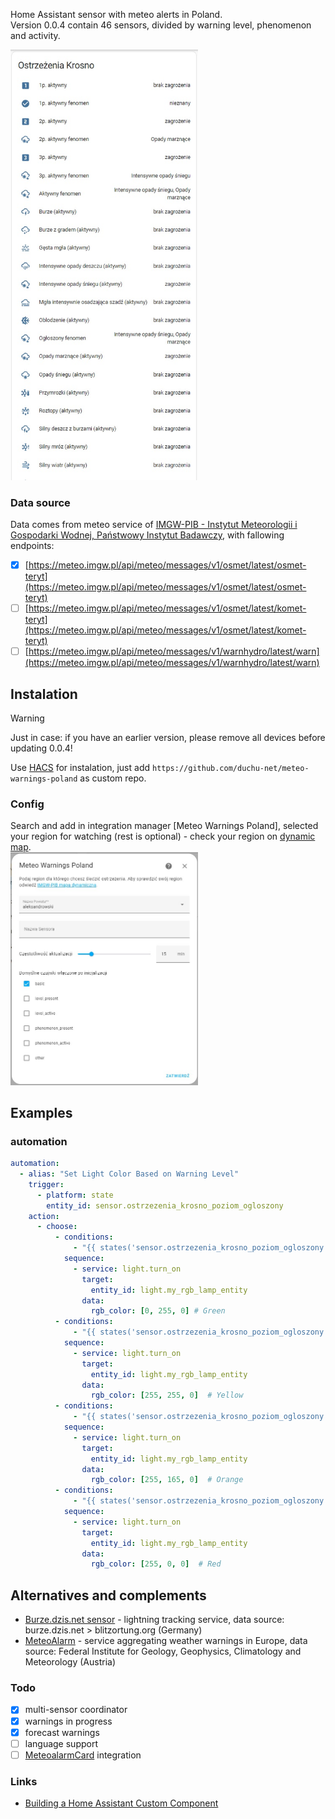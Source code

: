 Home Assistant sensor with meteo alerts in Poland.  
Version 0.0.4 contain 46 sensors, divided by warning level, phenomenon and activity.  
  
[<img src="https://github.com/duchu-net/meteo-warnings-poland/blob/0.0.4/docs/0.0.4-dashboard.jpg" width="300" />](https://github.com/duchu-net/meteo-warnings-poland/blob/0.0.4/docs/0.0.4-dashboard.jpg)
  

### Data source

Data comes from meteo service of [IMGW-PIB - Instytut Meteorologii i Gospodarki Wodnej, Państwowy Instytut Badawczy](https://meteo.imgw.pl/dyn/), with fallowing endpoints:

- [x] [https://meteo.imgw.pl/api/meteo/messages/v1/osmet/latest/osmet-teryt](https://meteo.imgw.pl/api/meteo/messages/v1/osmet/latest/osmet-teryt)
- [ ] [https://meteo.imgw.pl/api/meteo/messages/v1/osmet/latest/komet-teryt](https://meteo.imgw.pl/api/meteo/messages/v1/osmet/latest/komet-teryt)
- [ ] [https://meteo.imgw.pl/api/meteo/messages/v1/warnhydro/latest/warn](https://meteo.imgw.pl/api/meteo/messages/v1/warnhydro/latest/warn)

## Instalation
> [!WARNING]  
> Just in case: if you have an earlier version, please remove all devices before updating 0.0.4!  
  
Use [HACS](https://github.com/hacs/integration) for instalation, just add `https://github.com/duchu-net/meteo-warnings-poland` as custom repo.

### Config

Search and add in integration manager [Meteo Warnings Poland], selected your region for watching (rest is optional) - check your region on [dynamic map](https://meteo.imgw.pl/dyn/).   
[<img src="https://github.com/duchu-net/meteo-warnings-poland/blob/0.0.4/docs/0.0.4-config.jpg" width="300" />](https://github.com/duchu-net/meteo-warnings-poland/blob/0.0.4/docs/0.0.4-config.jpg)  
  
## Examples
### automation
```yaml
automation:
  - alias: "Set Light Color Based on Warning Level"
    trigger:
      - platform: state
        entity_id: sensor.ostrzezenia_krosno_poziom_ogloszony
    action:
      - choose:
          - conditions:
              - "{{ states('sensor.ostrzezenia_krosno_poziom_ogloszony') | int == 0 }}"
            sequence:
              - service: light.turn_on
                target:
                  entity_id: light.my_rgb_lamp_entity
                data:
                  rgb_color: [0, 255, 0] # Green
          - conditions:
              - "{{ states('sensor.ostrzezenia_krosno_poziom_ogloszony') | int == 1 }}"
            sequence:
              - service: light.turn_on
                target:
                  entity_id: light.my_rgb_lamp_entity
                data:
                  rgb_color: [255, 255, 0]  # Yellow
          - conditions:
              - "{{ states('sensor.ostrzezenia_krosno_poziom_ogloszony') | int == 2 }}"
            sequence:
              - service: light.turn_on
                target:
                  entity_id: light.my_rgb_lamp_entity
                data:
                  rgb_color: [255, 165, 0]  # Orange
          - conditions:
              - "{{ states('sensor.ostrzezenia_krosno_poziom_ogloszony') | int == 3 }}"
            sequence:
              - service: light.turn_on
                target:
                  entity_id: light.my_rgb_lamp_entity
                data:
                  rgb_color: [255, 0, 0]  # Red
```

## Alternatives and complements

- [Burze.dzis.net sensor](https://github.com/PiotrMachowski/Home-Assistant-custom-components-Burze.dzis.net) - lightning tracking service, data source: burze.dzis.net > blitzortung.org (Germany)
- [MeteoAlarm](https://www.home-assistant.io/integrations/meteoalarm/) - service aggregating weather warnings in Europe, data source: Federal Institute for Geology, Geophysics, Climatology and Meteorology (Austria)

### Todo

- [x] multi-sensor coordinator
- [x] warnings in progress
- [x] forecast warnings
- [ ] language support
- [ ] [MeteoalarmCard](https://github.com/MrBartusek/MeteoalarmCard/tree/master) integration

### Links

- [Building a Home Assistant Custom Component](https://aarongodfrey.dev/home%20automation/building_a_home_assistant_custom_component_part_1/)
